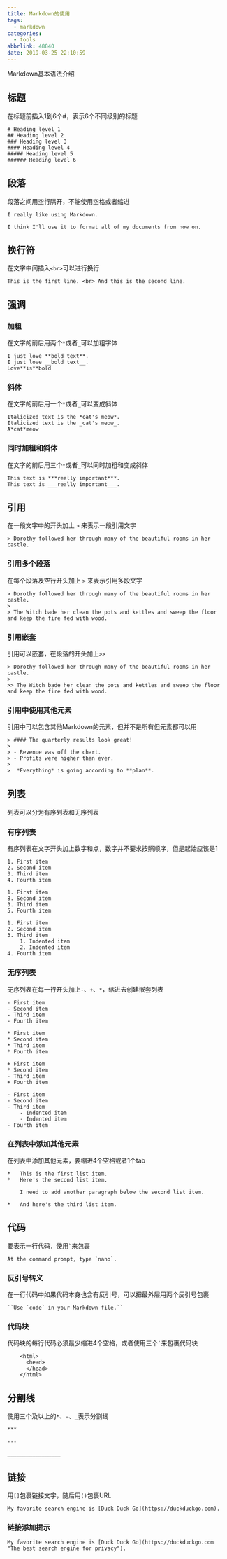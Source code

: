 ```yaml
---
title: Markdown的使用
tags:
  - markdown
categories:
  - tools
abbrlink: 48840
date: 2019-03-25 22:10:59
---
```


Markdown基本语法介绍

## 标题

在标题前插入1到6个#，表示6个不同级别的标题

```
# Heading level 1
## Heading level 2
### Heading level 3
#### Heading level 4
##### Heading level 5
###### Heading level 6
```

## 段落

段落之间用空行隔开，不能使用空格或者缩进

```
I really like using Markdown.

I think I'll use it to format all of my documents from now on.
```

<!--more-->

## 换行符

在文字中间插入`<br>`可以进行换行

```
This is the first line. <br> And this is the second line.
```

## 强调

### 加粗

在文字的前后用两个`*`或者`_`可以加粗字体

```
I just love **bold text**.
I just love __bold text__.
Love**is**bold
```

### 斜体

在文字的前后用一个`*`或者`_`可以变成斜体

```
Italicized text is the *cat's meow*.
Italicized text is the _cat's meow_.
A*cat*meow
```

### 同时加粗和斜体

在文字的前后用三个`*`或者`_`可以同时加粗和变成斜体

```
This text is ***really important***.
This text is ___really important___.
```

## 引用

在一段文字中的开头加上 `>` 来表示一段引用文字

```
> Dorothy followed her through many of the beautiful rooms in her castle.
```

### 引用多个段落

在每个段落及空行开头加上 `>` 来表示引用多段文字

```
> Dorothy followed her through many of the beautiful rooms in her castle.
>
> The Witch bade her clean the pots and kettles and sweep the floor and keep the fire fed with wood.
```

### 引用嵌套

引用可以嵌套，在段落的开头加上`>>`

```
> Dorothy followed her through many of the beautiful rooms in her castle.
>
>> The Witch bade her clean the pots and kettles and sweep the floor and keep the fire fed with wood.
```

### 引用中使用其他元素

引用中可以包含其他Markdown的元素，但并不是所有但元素都可以用

```
> #### The quarterly results look great!
>
> - Revenue was off the chart.
> - Profits were higher than ever.
>
>  *Everything* is going according to **plan**.
```

## 列表

列表可以分为有序列表和无序列表

### 有序列表

有序列表在文字开头加上数字和点，数字并不要求按照顺序，但是起始应该是1

```
1. First item
2. Second item
3. Third item
4. Fourth item

1. First item
8. Second item
3. Third item
5. Fourth item

1. First item
2. Second item
3. Third item
    1. Indented item
    2. Indented item
4. Fourth item
```

### 无序列表

无序列表在每一行开头加上`-`、`+`、`*`，缩进去创建嵌套列表

```
- First item
- Second item
- Third item
- Fourth item

* First item
* Second item
* Third item
* Fourth item

+ First item
* Second item
- Third item
+ Fourth item

- First item
- Second item
- Third item
    - Indented item
    - Indented item
- Fourth item
```

### 在列表中添加其他元素

在列表中添加其他元素，要缩进4个空格或者1个tab

```
*   This is the first list item.
*   Here's the second list item.

    I need to add another paragraph below the second list item.

*   And here's the third list item.
```

## 代码

要表示一行代码，使用`` ` ``来包裹

```
At the command prompt, type `nano`.
```

### 反引号转义

在一行代码中如果代码本身也含有反引号，可以把最外层用两个反引号包裹

```
``Use `code` in your Markdown file.``
```

### 代码块

代码块的每行代码必须最少缩进4个空格，或者使用三个`` ` ``来包裹代码块

```
    <html>
      <head>
      </head>
    </html>
```

## 分割线

使用三个及以上的`*`、`-`、`_`表示分割线

```
***

---

_________________
```

## 链接

用`[]`包裹链接文字，随后用`()`包裹URL

```
My favorite search engine is [Duck Duck Go](https://duckduckgo.com).
```

### 链接添加提示

```
My favorite search engine is [Duck Duck Go](https://duckduckgo.com "The best search engine for privacy").
```

